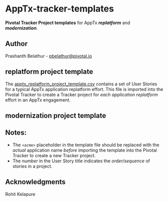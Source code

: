 # AppTx-tracker-templates
**Pivotal Tracker Project templates** for AppTx ***replatform*** and ***modernization***.

## Author
Prashanth Belathur - pbelathur@pivotal.io

## replatform project template

The [apptx_replatform_project_template.csv](https://github.com/pivotalservices/AppTx-tracker-templates/blob/master/apptx_replatform_project_template.csv) contains a set of User Stories for a typical AppTx application replatform effort. This file is imported into the Pivotal Tracker to create a Tracker project for _each application replatform_ effort in an AppTx engagement.

## modernization project template

## Notes:
- The `<acme>` placeholder in the template file should be replaced with the _actual_ application name _before_ importing the template into the Pivotal Tracker to create a new Tracker project. 
- The _number_ in the User Story title indicates the _order/sequence_ of stories in a project.

## Acknowledgments
Rohit Kelapure
